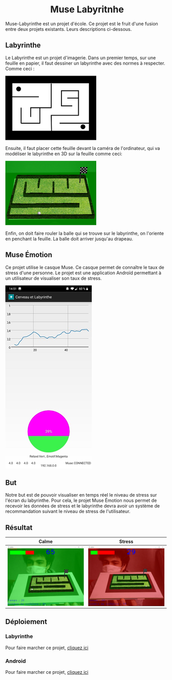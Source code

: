 <h1 align="center">
​    Muse Labyritnhe
</h1>

Muse-Labyrinthe est un projet d'école.
Ce projet est le fruit d'une fusion entre deux projets existants. Leurs descriptions ci-dessous.

## Labyrinthe

Le Labyrinthe est un projet d'imagerie. Dans un premier temps, sur une feuille en papier, il faut dessiner un labyrinthe avec des normes à respecter. Comme ceci :

<img src="Labyrinthe_2D.png" width="284" height="200">

Ensuite, il faut placer cette feuille devant la caméra de l'ordinateur, qui va modéliser le labyrinthe en 3D sur la feuille comme ceci:

<img src="Labyrinthe_3D.png" width="284" height="200">

Enfin, on doit faire rouler la balle qui se trouve sur le labyrinthe, on l'oriente en penchant la feuille. La balle doit arriver jusqu'au drapeau.

## Muse Émotion
Ce projet utilise le casque Muse. Ce casque permet de connaître le taux de stress d'une personne. Le projet est une application Androïd permettant à un utilisateur de visualiser son taux de stress.

<img src="Screen_Muse.png" width="270" height="570">

## But
Notre but est de pouvoir visualiser en temps réel le niveau de stress sur l'écran du labyrinthe. Pour cela, le projet Muse Émotion nous permet de recevoir les données de stress et le labyrinthe devra avoir un système de recommandation suivant le niveau de stress de l'utilisateur. 


## Résultat

|            Calme            |            Stress             |         
| :-------------------------: | :-------------------------: | 
| <img src="Calme.png"> | <img src="Stress.png"> | 


## Déploiement

### Labyrinthe

Pour faire marcher ce projet, [cliquez ici](https://github.com/alextranchinsu/Muse-Labyrinthe/tree/main/Labyrinthe)

### Android

Pour faire marcher ce projet, [cliquez ici](https://github.com/alextranchinsu/Muse-Labyrinthe/tree/main/MuseAndroid)
